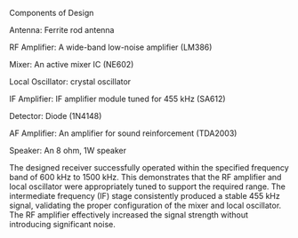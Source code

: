 Components of Design

Antenna: Ferrite rod antenna

RF Amplifier: A wide-band low-noise amplifier (LM386)

Mixer: An active mixer IC (NE602)

Local Oscillator: crystal oscillator

IF Amplifier: IF amplifier module tuned for 455 kHz (SA612)

Detector: Diode (1N4148)

AF Amplifier: An amplifier for sound reinforcement (TDA2003)

Speaker: An 8 ohm, 1W speaker

The designed receiver successfully operated within the specified frequency band of 600 kHz to 1500 
kHz. This demonstrates that the RF amplifier and local oscillator were appropriately tuned to support 
the required range. The intermediate frequency (IF) stage consistently produced a stable 455 kHz 
signal, validating the proper configuration of the mixer and local oscillator. The RF amplifier 
effectively increased the signal strength without introducing significant noise. 
